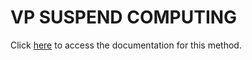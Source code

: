 <!---->
# VP SUSPEND COMPUTING

Click [here](https://developer.4d.com/docs/ViewPro/method-list#vp-suspend-computing) to access the documentation for this method.

